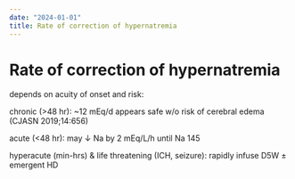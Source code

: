 ```yaml
---
date: "2024-01-01"
title: Rate of correction of hypernatremia
---
```


# Rate of correction of hypernatremia


depends on acuity of onset and risk:

chronic (>48 hr): ~12 mEq/d appears safe w/o risk of cerebral edema (CJASN 2019;14:656)

acute (<48 hr): may ↓ Na by 2 mEq/L/h until Na 145

hyperacute (min-hrs) & life threatening (ICH, seizure): rapidly infuse D5W ± emergent HD
